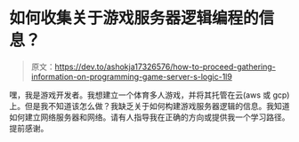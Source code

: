 # 如何收集关于游戏服务器逻辑编程的信息？

> 原文：<https://dev.to/ashokja17326576/how-to-proceed-gathering-information-on-programming-game-server-s-logic-1l9>

嘿，我是游戏开发者。我想建立一个体育多人游戏，并将其托管在云(aws 或 gcp)上。但是我不知道该怎么做？我缺乏关于如何构建游戏服务器逻辑的信息。我知道如何建立网络服务器和网络。请有人指导我在正确的方向或提供我一个学习路径。提前感谢。